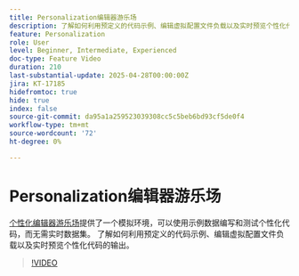 ```yaml
---
title: Personalization编辑器游乐场
description: 了解如何利用预定义的代码示例、编辑虚拟配置文件负载以及实时预览个性化代码的输出。
feature: Personalization
role: User
level: Beginner, Intermediate, Experienced
doc-type: Feature Video
duration: 210
last-substantial-update: 2025-04-28T00:00:00Z
jira: KT-17185
hidefromtoc: true
hide: true
index: false
source-git-commit: da95a1a259523039308cc5c5beb6bd93cf5de0f4
workflow-type: tm+mt
source-wordcount: '72'
ht-degree: 0%

---
```



# Personalization编辑器游乐场

[个性化编辑器游乐场](https://experienceleague.adobe.com/en/apps/journey-optimizer/ajo-personalization#)提供了一个模拟环境，可以使用示例数据编写和测试个性化代码，而无需实时数据集。 了解如何利用预定义的代码示例、编辑虚拟配置文件负载以及实时预览个性化代码的输出。

>[!VIDEO](https://video.tv.adobe.com/v/3457868/?learn=on&enablevpops)
